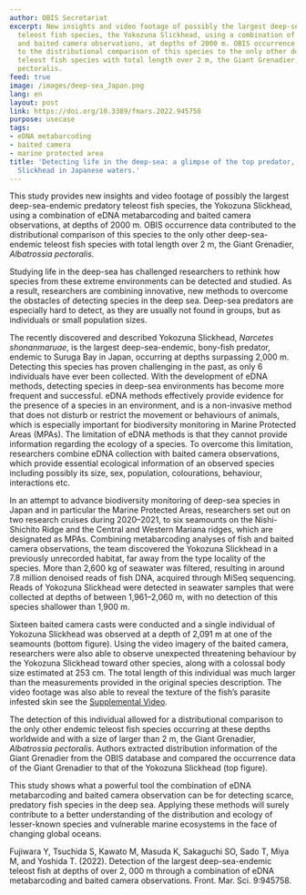 ```yaml
---
author: OBIS Secretariat
excerpt: New insights and video footage of possibly the largest deep-sea-endemic predatory
  teleost fish species, the Yokozuna Slickhead, using a combination of eDNA metabarcoding
  and baited camera observations, at depths of 2000 m. OBIS occurrence data contributed
  to the distributional comparison of this species to the only other deep-sea-endemic
  teleost fish species with total length over 2 m, the Giant Grenadier, Albatrossia
  pectoralis.
feed: true
image: /images/deep-sea_Japan.png
lang: en
layout: post
link: https://doi.org/10.3389/fmars.2022.945758
purpose: usecase
tags:
- eDNA metabarcoding
- baited camera
- marine protected area
title: 'Detecting life in the deep-sea: a glimpse of the top predator, the Yokozuna
  Slickhead in Japanese waters.'
---
```


This study provides new insights and video footage of possibly the largest deep-sea-endemic predatory teleost fish species, the Yokozuna Slickhead, using a combination of eDNA metabarcoding and baited camera observations, at depths of 2000 m. OBIS occurrence data contributed to the distributional comparison of this species to the only other deep-sea-endemic teleost fish species with total length over 2 m, the Giant Grenadier, *Albatrossia pectoralis*. 

Studying life in the deep-sea has challenged researchers to rethink how species from these extreme environments can be detected and studied. As a result, researchers are combining innovative, new methods to overcome the obstacles of detecting species in the deep sea. Deep-sea predators are especially hard to detect, as they are usually not found in groups, but as individuals or small population sizes.
 
The recently discovered and described Yokozuna Slickhead, *Narcetes shonanmaruae*, is the largest deep-sea-endemic, bony-fish predator, endemic to Suruga Bay in Japan, occurring at depths surpassing 2,000 m. Detecting this species has proven challenging in the past, as only 6 individuals have ever been collected. With the development of eDNA methods, detecting species in deep-sea environments has become more frequent and successful. eDNA methods effectively provide evidence for the presence of a species in an environment, and is a non-invasive method that does not disturb or restrict the movement or behaviours of animals, which is especially important for biodiversity monitoring in Marine Protected Areas (MPAs). The limitation of eDNA methods is that they cannot provide information regarding the ecology of a species. To overcome this limitation, researchers combine eDNA collection with baited camera observations, which provide essential ecological information of an observed species including possibly its size, sex, population, colourations, behaviour, interactions etc.
 
In an attempt to advance biodiversity monitoring of deep-sea species in Japan and in particular the Marine Protected Areas, researchers set out on two research cruises during 2020–2021, to six seamounts on the Nishi-Shichito Ridge and the Central and Western Mariana ridges, which are designated as MPAs. Combining metabarcoding analyses of fish and baited camera observations, the team discovered the Yokozuna Slickhead in a previously unrecorded habitat, far away from the type locality of the species. More than 2,600 kg of seawater was filtered, resulting in around 7.8 million denoised reads of fish DNA,  acquired through MiSeq sequencing. Reads of Yokozuna Slickhead were detected in seawater samples that were collected at depths of between 1,961–2,060 m, with no detection of this species shallower than 1,900 m.
 
Sixteen baited camera casts were conducted and a single individual of Yokozuna Slickhead was observed at a depth of 2,091 m at one of the seamounts (bottom figure). Using the video imagery of the baited camera, researchers were also able to observe unexpected threatening behaviour by the Yokozuna Slickhead toward other species, along with a colossal body size estimated at 253 cm. The total length of this individual was much larger than the measurements provided in the original species description. The video footage was also able to reveal the texture of the fish’s parasite infested skin see the [Supplemental Video](https://www.youtube.com/watch?v=3vciHNmCMLw). 
 
The detection of this individual allowed for a distributional comparison to the only other endemic teleost fish species occurring at these depths worldwide and with a size of larger than 2 m, the Giant Grenadier, *Albatrossia pectoralis*. Authors extracted distribution information of the Giant Grenadier from the OBIS database and compared the occurrence data of the Giant Grenadier to that of the Yokozuna Slickhead (top figure).
 
This study shows what a powerful tool the combination of eDNA metabarcoding and baited camera observation can be for detecting scarce, predatory fish species in the deep sea. Applying these methods will surely contribute to a better understanding of the distribution and ecology of lesser-known species and vulnerable marine ecosystems in the face of changing global oceans.


<p>Fujiwara Y, Tsuchida S, Kawato M, Masuda K, Sakaguchi SO, Sado T, Miya M, and Yoshida T. (2022). Detection of the largest deep-sea-endemic teleost fish at depths of over 2, 000 m through a combination of eDNA metabarcoding and baited camera observations. Front. Mar. Sci. 9:945758.</p>